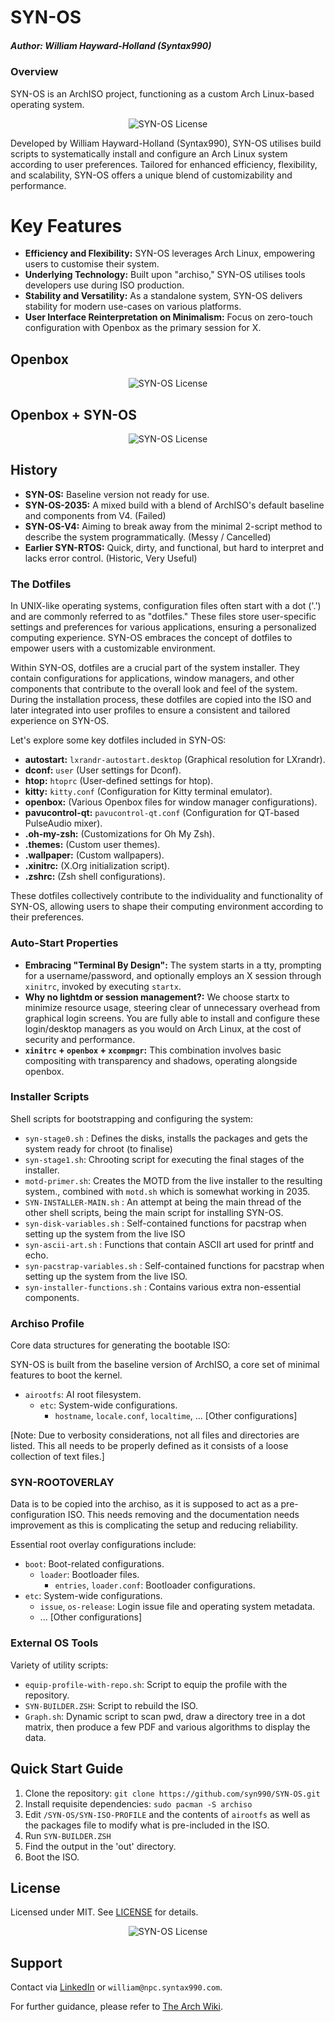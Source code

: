 # SYN-OS

##### **Author:** William Hayward-Holland (Syntax990)

### Overview

SYN-OS is an ArchISO project, functioning as a custom Arch Linux-based operating system. 

<p align="center">
  <img src="SYN-OS-V3 or Earlier/repo/images/readme.md/FIRST-IMAGE.png" alt="SYN-OS License">
</p>

Developed by William Hayward-Holland (Syntax990), SYN-OS utilises build scripts to systematically install and configure an Arch Linux system according to user preferences. Tailored for enhanced efficiency, flexibility, and scalability, SYN-OS offers a unique blend of customizability and performance.

# Key Features

- **Efficiency and Flexibility:** SYN-OS leverages Arch Linux, empowering users to customise their system.
- **Underlying Technology:** Built upon "archiso," SYN-OS utilises tools developers use during ISO production.
- **Stability and Versatility:** As a standalone system, SYN-OS delivers stability for modern use-cases on various platforms.
- **User Interface Reinterpretation on Minimalism:** Focus on zero-touch configuration with Openbox as the primary session for X.

## Openbox

<p align="center">
  <img src="./Images/openbox.png" alt="SYN-OS License">
</p>

## Openbox + SYN-OS

<p align="center">
  <img src="./Images/openbox-SYNOS.png" alt="SYN-OS License">
</p>

## History

- **SYN-OS:** Baseline version not ready for use.
- **SYN-OS-2035:** A mixed build with a blend of ArchISO's default baseline and components from V4. (Failed)
- **SYN-OS-V4:** Aiming to break away from the minimal 2-script method to describe the system programmatically. (Messy / Cancelled)
- **Earlier SYN-RTOS:** Quick, dirty, and functional, but hard to interpret and lacks error control. (Historic, Very Useful)

### The Dotfiles

In UNIX-like operating systems, configuration files often start with a dot ('.') and are commonly referred to as "dotfiles." These files store user-specific settings and preferences for various applications, ensuring a personalized computing experience. SYN-OS embraces the concept of dotfiles to empower users with a customizable environment.

Within SYN-OS, dotfiles are a crucial part of the system installer. They contain configurations for applications, window managers, and other components that contribute to the overall look and feel of the system. During the installation process, these dotfiles are copied into the ISO and later integrated into user profiles to ensure a consistent and tailored experience on SYN-OS.

Let's explore some key dotfiles included in SYN-OS:

- **autostart:** `lxrandr-autostart.desktop` (Graphical resolution for LXrandr).
- **dconf:** `user` (User settings for Dconf).
- **htop:** `htoprc` (User-defined settings for htop).
- **kitty:** `kitty.conf` (Configuration for Kitty terminal emulator).
- **openbox:** (Various Openbox files for window manager configurations).
- **pavucontrol-qt:** `pavucontrol-qt.conf` (Configuration for QT-based PulseAudio mixer).
- **.oh-my-zsh:** (Customizations for Oh My Zsh).
- **.themes:** (Custom user themes).
- **.wallpaper:** (Custom wallpapers).
- **.xinitrc:** (X.Org initialization script).
- **.zshrc:** (Zsh shell configurations).


These dotfiles collectively contribute to the individuality and functionality of SYN-OS, allowing users to shape their computing environment according to their preferences.


### Auto-Start Properties

- **Embracing "Terminal By Design":** The system starts in a tty, prompting for a username/password, and optionally employs an X session through `xinitrc`, invoked by executing `startx`.
- **Why no lightdm or session management?:** We choose startx to minimize resource usage, steering clear of unnecessary overhead from graphical login screens. You are fully able to install and configure these login/desktop managers as you would on Arch Linux, at the cost of security and performance.
- **`xinitrc` + `openbox` + `xcompmgr`:** This combination involves basic compositing with transparency and shadows, operating alongside openbox.


### Installer Scripts

Shell scripts for bootstrapping and configuring the system:

- `syn-stage0.sh` : Defines the disks, installs the packages and gets the system ready for chroot (to finalise)
- `syn-stage1.sh`: Chrooting script for executing the final stages of the installer.
- `motd-primer.sh`: Creates the MOTD from the live installer to the resulting system., combined with `motd.sh` which is somewhat working in 2035.
- `SYN-INSTALLER-MAIN.sh` : An attempt at being the main thread of the other shell scripts, being the main script for installing SYN-OS.
- `syn-disk-variables.sh` : Self-contained functions for pacstrap when setting up the system from the live ISO
- `syn-ascii-art.sh` : Functions that contain ASCII art used for printf and echo.
- `syn-pacstrap-variables.sh` : Self-contained functions for pacstrap when setting up the system from the live ISO.
- `syn-installer-functions.sh` : Contains various extra non-essential components.


### Archiso Profile

Core data structures for generating the bootable ISO:

SYN-OS is built from the baseline version of ArchISO, a core set of minimal features to boot the kernel.

- `airootfs`: AI root filesystem.
  - `etc`: System-wide configurations.
    - `hostname`, `locale.conf`, `localtime`, ... [Other configurations]

[Note: Due to verbosity considerations, not all files and directories are listed. This all needs to be properly defined as it consists of a loose collection of text files.]

### SYN-ROOTOVERLAY

Data is to be copied into the archiso, as it is supposed to act as a pre-configuration ISO. This needs removing and the documentation needs improvement as this is complicating the setup and reducing reliability.

Essential root overlay configurations include:

- `boot`: Boot-related configurations.
  - `loader`: Bootloader files.
    - `entries`, `loader.conf`: Bootloader configurations.
- `etc`: System-wide configurations.
  - `issue`, `os-release`: Login issue file and operating system metadata.
  - ... [Other configurations]

### External OS Tools

Variety of utility scripts:

- `equip-profile-with-repo.sh`: Script to equip the profile with the repository.
- `SYN-BUILDER.ZSH`: Script to rebuild the ISO.
- `Graph.sh`: Dynamic script to scan pwd, draw a directory tree in a dot matrix, then produce a few PDF and various algorithms to display the data.

## Quick Start Guide

1. Clone the repository: `git clone https://github.com/syn990/SYN-OS.git`
2. Install requisite dependencies: `sudo pacman -S archiso`
3. Edit `/SYN-OS/SYN-ISO-PROFILE` and the contents of `airootfs` as well as the packages file to modify what is pre-included in the ISO.
4. Run `SYN-BUILDER.ZSH`
5. Find the output in the 'out' directory.
6. Boot the ISO.

## License

Licensed under MIT. See [LICENSE](https://github.com/syn990/SYN-OS/blob/main/LICENSE) for details.

<p align="center">
  <img src="./Images/LICENSE.png" alt="SYN-OS License">
</p>

## Support

Contact via [LinkedIn](https://www.linkedin.com/in/william-hayward-holland-990/) or `william@npc.syntax990.com`.

For further guidance, please refer to [The Arch Wiki](https://wiki.archlinux.org).